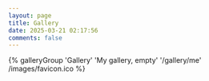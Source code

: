 ```yaml
---
layout: page
title: Gallery
date: 2025-03-21 02:17:56
comments: false
---
```


<div class="gallery-group-main">
    {% galleryGroup 'Gallery' 'My gallery, empty' '/gallery/me' /images/favicon.ico %}
</div>
